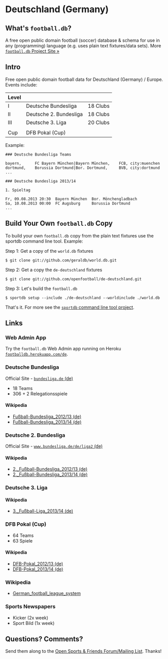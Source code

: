 # Deutschland (Germany)

## What's `football.db`?

A free open public domain football (soccer) database & schema
for use in any (programming) language
(e.g. uses plain text fixtures/data sets).
More [`football.db` Project Site »](http://openfootball.github.io)

## Intro

Free open public domain football data for Deutschland (Germany) / Europe. Events include:

| Level |                                |            |
| ----- | ------------------------------ | ---------- |
| I     |  Deutsche Bundesliga           |  18 Clubs  |
| II    |  Deutsche 2. Bundesliga        |  18 Clubs  |
| III   |  Deutsche 3. Liga              |  20 Clubs  |
|       |
| Cup   |  DFB Pokal (Cup) |


Example:

~~~
### Deutsche Bundesliga Teams

bayern,      FC Bayern München|Bayern München,    FCB, city:muenchen
dortmund,    Borussia Dortmund|Bor. Dortmund,     BVB, city:dortmund
...
~~~

~~~
### Deutsche Bundesliga 2013/14

1. Spieltag

Fr, 09.08.2013 20:30  Bayern München  Bor. Mönchengladbach
Sa, 10.08.2013 00:00  FC Augsburg     Borussia Dortmund
...
~~~


## Build Your Own `football.db` Copy

To build your own `football.db` copy from the plain text fixtures
use the sportdb command line tool. Example:

Step 1:  Get a copy of the `world.db` fixtures

    $ git clone git://github.com/geraldb/world.db.git

Step 2:  Get a copy the `de-deutschland` fixtures

    $ git clone git://github.com/openfootball/de-deutschland.git

Step 3:  Let's build the `football.db`

    $ sportdb setup --include ./de-deutschland --worldinclude ./world.db

That's it. For more
see the [`sportdb` command line tool project](https://github.com/geraldb/sport.db.ruby).


## Links


### Web Admin App

Try the `football.db` Web Admin app running on Heroku
[`footballdb.herokuapp.com/de`](http://footballdb.herokuapp.com/de).

### Deutsche Bundesliga

Official Site - [`bundesliga.de` (de)](http://bundesliga.de)

- 18 Teams
- 306 + 2 Relegationsspiele

#### Wikipedia

- [Fußball-Bundesliga_2012/13 (de)](http://de.wikipedia.org/wiki/Fußball-Bundesliga_2012/13)
- [Fußball-Bundesliga_2013/14 (de)](http://de.wikipedia.org/wiki/Fußball-Bundesliga_2013/14)


### Deutsche 2. Bundesliga

Official Site - [`www.bundesliga.de/de/liga2` (de)](http://www.bundesliga.de/de/liga2)



#### Wikipedia

- [2._Fußball-Bundesliga_2012/13 (de)](http://de.wikipedia.org/wiki/2._Fußball-Bundesliga_2012/13)
- [2._Fußball-Bundesliga_2013/14 (de)](http://de.wikipedia.org/wiki/2._Fußball-Bundesliga_2013/14)


### Deutsche 3. Liga

#### Wikipedia

- [3._Fußball-Liga_2013/14 (de)](http://de.wikipedia.org/wiki/3._Fußball-Liga_2013/14)


### DFB Pokal (Cup)

- 64 Teams
- 63 Spiele

#### Wikipedia

- [DFB-Pokal_2012/13 (de)](http://de.wikipedia.org/wiki/DFB-Pokal_2012/13)
- [DFB-Pokal_2013/14 (de)](http://de.wikipedia.org/wiki/DFB-Pokal_2013/14)



### Wikipedia

- [German_football_league_system](http://en.wikipedia.org/wiki/German_football_league_system)


### Sports Newspapers

- Kicker (2x week)
- Sport Bild (1x week)



## Questions? Comments?

Send them along to the
[Open Sports & Friends Forum/Mailing List](http://groups.google.com/group/opensport).
Thanks!